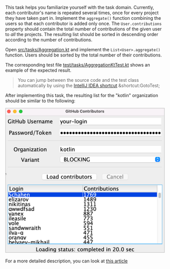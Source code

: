 This task helps you familiarize yourself with the task domain. Currently, each contributor's name is repeated
several times, once for every project they have taken part in. Implement the `aggregate()` function combining the users
so that each contributor is added only once. The `User.contributions` property should contain the total number of
contributions of the given user to _all_ the projects. The resulting list should be sorted in descending order according
to the number of contributions.

Open [src/tasks/Aggregation.kt](course://Coroutines/Aggregation/src/tasks/Aggregation.kt) and implement the `List<User>.aggregate()` function. Users should be sorted by the total
number of their contributions.

The corresponding test file [test/tasks/AggregationKtTest.kt](course://Coroutines/Aggregation/test/tasks/AggregationKtTest.kt) shows an example of the expected result.

<div class="hint">

> You can jump between the source code and the test class automatically by using the [IntelliJ IDEA shortcut](https://www.jetbrains.com/help/idea/create-tests.html#test-code-navigation)
> &shortcut:GotoTest;

</div>

After implementing this task, the resulting list for the "kotlin" organization should be similar to the following:

![The list for the "kotlin" organization](images/aggregate.png)

For a more detailed description, you can look at [this article](https://kotlinlang.org/docs/coroutines-and-channels.html#task-1)